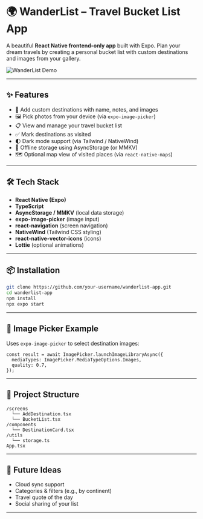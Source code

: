 # 🌍 WanderList – Travel Bucket List App

A beautiful **React Native frontend-only app** built with Expo. Plan your dream travels by creating a personal bucket list with custom destinations and images from your gallery.

![WanderList Demo](demo.gif) <!-- Optional: replace with your own gif or screenshot -->

---

## ✨ Features

- 📌 Add custom destinations with name, notes, and images
- 🖼️ Pick photos from your device (via `expo-image-picker`)
- 📋 View and manage your travel bucket list
- ✅ Mark destinations as visited
- 🌓 Dark mode support (via Tailwind / NativeWind)
- 💾 Offline storage using AsyncStorage (or MMKV)
- 🗺️ Optional map view of visited places (via `react-native-maps`)

---

## 🛠️ Tech Stack

- **React Native (Expo)**
- **TypeScript**
- **AsyncStorage / MMKV** (local data storage)
- **expo-image-picker** (image input)
- **react-navigation** (screen navigation)
- **NativeWind** (Tailwind CSS styling)
- **react-native-vector-icons** (icons)
- **Lottie** (optional animations)

---

## 📦 Installation

```bash
git clone https://github.com/your-username/wanderlist-app.git
cd wanderlist-app
npm install
npx expo start
````

---

## 📸 Image Picker Example

Uses `expo-image-picker` to select destination images:

```tsx
const result = await ImagePicker.launchImageLibraryAsync({
  mediaTypes: ImagePicker.MediaTypeOptions.Images,
  quality: 0.7,
});
```

---

## 📁 Project Structure

```
/screens
  └── AddDestination.tsx
  └── BucketList.tsx
/components
  └── DestinationCard.tsx
/utils
  └── storage.ts
App.tsx
```

---

## 📌 Future Ideas

* Cloud sync support
* Categories & filters (e.g., by continent)
* Travel quote of the day
* Social sharing of your list

---
